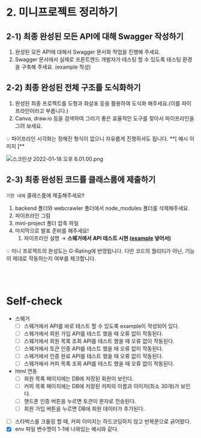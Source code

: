 # 2. 미니프로젝트 정리하기

## 2-1) 최종 완성된 모든 API에 대해 Swagger 작성하기

1. 완성된 모든 API에 대해서 Swagger 문서화 작업을 진행해 주세요.
2. Swagger 문서에서 실제로 프론트엔드 개발자가 테스팅 할 수 있도록 테스팅 환경을 구축해 주세요. (example 작성)

## 2-2) 최종 완성된 전체 구조를 도식화하기

1. 완성된 최종 프로젝트를 도형과 화살표 등을 활용하여 도식화 해주세요.(이를 파이프라인이라고 부릅니다.)
2. Canva, draw.io 등을 검색하여 그리기 좋은 효율적인 도구를 찾아서 파이프라인을 그려 보세요.

<aside>
💡 파이프라인 시각화는 정해진 형식이 없으니 자유롭게 진행하셔도 됩니다.
**[ 예시 이미지 ]**

![스크린샷 2022-01-18 오후 6.01.00.png](https://s3-us-west-2.amazonaws.com/secure.notion-static.com/faa1970c-b39f-4a55-b780-ce7f6e3f95a7/스크린샷_2022-01-18_오후_6.01.00.png)

</aside>

## 2-3) 최종 완성된 코드를 클래스룸에 제출하기

 `기한 내에` 클래스룸에 제출해주세요!!

1. backend 폴더와 webcrawler 폴더에서 node_modules 폴더를 삭제해주세요.
2. 파이프라인 그림
3. mini-project 폴더 압축 파일
4. 마지막으로 발표 준비를 해주세요! 
    1. 파이프라인 설명 → **스웨거에서 API 테스트 시현 ([example](https://swagger.io/docs/specification/adding-examples/) 넣어서)**

<aside>
💡 미니 프로젝트의 완성도는 G-Rating에 반영됩니다. 
다만 코드의 퀄리티가 아닌, 기능이 제대로 작동하는지 여부를 체크합니다.

</aside>

<br><br>

# Self-check

- 스웨거
    - [ ]  스웨거에서 API를 바로 테스트 할 수 있도록 example이 작성되어 있다.
    - [ ]  스웨거에서 회원 가입 API를 테스트 했을 때 오류 없이 작동된다.
    - [ ]  스웨거에서 회원 목록 조회 API를 테스트 했을 때 오류 없이 작동된다.
    - [ ]  스웨거에서 토큰 인증 API를 테스트 했을 때 오류 없이 작동된다.
    - [ ]  스웨거에서 인증 완료 API를 테스트 했을 때 오류 없이 작동된다.
    - [ ]  스웨거에서 커피 목록 조회 API를 테스트 했을 때 오류 없이 작동된다.
- html 연동
    - [ ]  회원 목록 페이지에는 DB에 저장된 회원이 보인다.
    - [ ]  커피 목록 페이지에는 DB에 저장된 커피의 이름과 이미지(최소 30개)가 보인다.
    - [ ]  핸드폰 인증 버튼을 누르면 토큰이 문자로 전송된다.
    - [ ]  회원 가입 버튼을 누르면 DB에 회원 데이터가 추가된다.
- [ ]  스타벅스를 크롤링 할 때, 커피 이미지는 하드코딩하지 않고 반복문으로 긁어왔다.
- [X]  env 파일 변수명이 1-1에 나와있는 예시와 같다.